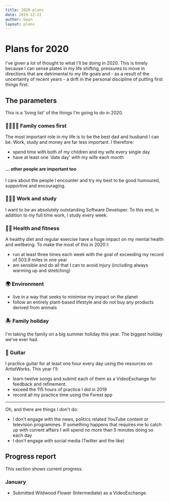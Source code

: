 ```yaml
---
title: 2020 plans
date: 2019-12-22
author: Gwyn
layout: plans
---
```


# Plans for 2020

I've given a lot of thought to what I'll be doing in 2020. This is timely because I can sense plates in my life shifting, pressures to move in directions that are detrimental to my life goals and - as a result of the uncertainty of recent years - a drift in the personal discipline of putting first things first. 

## The parameters

This is a 'living list' of the things I'm going to do in 2020.

### 👨‍👩‍👦‍👦 Family comes first

The most important role in my life is to be the best dad and husband I can be. Work, study and money are far less important. I therefore:
* spend time with both of my children and my wife every single day
* have at least one 'date day' with my wife each month 

#### ... other people are important too

I care about the people I encounter and try my best to be good humoured, supportive and encouraging.

### 👨🏽‍💻 Work and study

I want to be an absolutely outstanding Software Developer. To this end, in addition to my full time work, I study every week.

### 🏃🏽 ‍️Health and fitness

A healthy diet and regular exercise have a huge impact on my mental health and wellbeing. To make the most of this in 2020 I:

- run at least three times each week with the goal of exceeding my record of 503.9 miles in one year
- am sensible and do all that I can to avoid injury (including always warming up and stretching)

### 🌍 Environment

- live in a way that seeks to minimise my impact on the planet
- follow an entirely plant-based lifestyle and do not buy any products derived from animals

### 🏝 Family holiday

I'm taking the family on a big summer holiday this year. The biggest holiday we've ever had.

### 🎸 Guitar 

I practice guitar for at least one hour every day using the resources on ArtistWorks. This year I'll:
 
* learn twelve songs and submit each of them as a VideoExchange for feedback and refinement.
* exceed the 115 hours of practice I did in 2019
* record all my practice time using the Forest app

-------------------

Oh, and there are things I don't do: 

* I don't engage with the news, politics related YouTube content or television programmes. If something happens that requires me to catch up with current affairs I will spend no more than 5 minutes doing so each day
* I don't engage with social media (Twitter and the like)

## Progress report

This section shows current progress. 

### January

* Submitted Wildwood Flower (Intermediate) as a VideoExchange.
